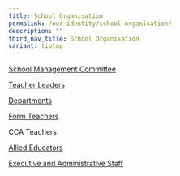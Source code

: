 ```yaml
---
title: School Organisation
permalink: /our-identity/school-organisation/
description: ""
third_nav_title: School Organisation
variant: tiptap
---
```

<p><a href="/our-identity/school-organisation/school-management-committee/" rel="noopener nofollow" target="_blank">School Management Committee</a>
</p>
<p><a href="/our-identity/school-organisation/teacher-leaders/" rel="noopener nofollow" target="_blank">Teacher Leaders</a>
</p>
<p><a href="/our-identity/school-organisation/departments/" rel="noopener nofollow" target="_blank">Departments</a>
</p>
<p><a href="/other-information/contact-us/form-teachers/" rel="noopener nofollow" target="_blank">Form Teachers</a>
</p>
<p>CCA Teachers</p>
<p><a href="/our-identity/school-organisation/allied-educators/" rel="noopener nofollow" target="_blank">Allied Educators</a>
</p>
<p><a href="/our-identity/school-organisation/executive-and-administrative-staff/" rel="noopener nofollow" target="_blank">Executive and Administrative Staff</a>
</p>
<p></p>